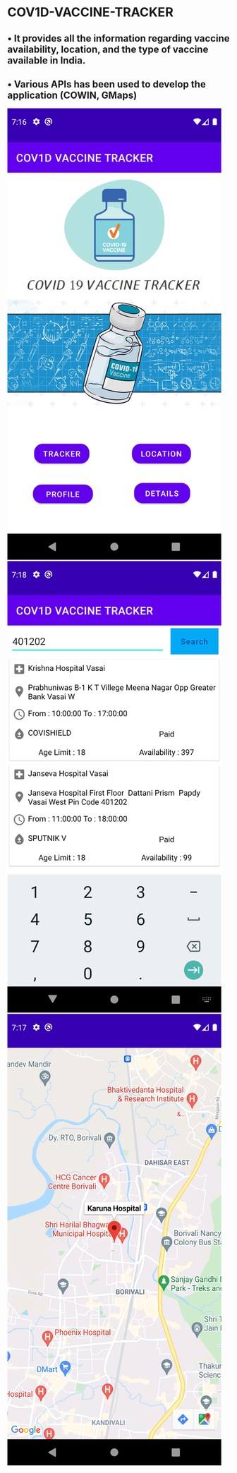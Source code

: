 # COV1D-VACCINE-TRACKER
## •	It provides all the information regarding vaccine availability, location, and the type of vaccine available in India. 
## •	Various APIs has been used to develop the application (COWIN, GMaps)

![](img1.png)
![](img2.png)
![](img3.png)
